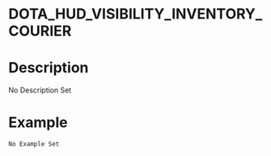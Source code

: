 # DOTA_HUD_VISIBILITY_INVENTORY_COURIER
# Description
No Description Set
# Example
```No Example Set```